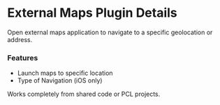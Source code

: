 # External Maps Plugin Details

Open external maps application to navigate to a specific geolocation or address.

### Features
* Launch maps to specific location
* Type of Navigation (iOS only)

Works completely from shared code or PCL projects.